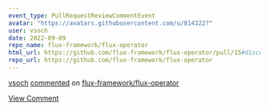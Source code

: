 ```yaml
---
event_type: PullRequestReviewCommentEvent
avatar: "https://avatars.githubusercontent.com/u/814322?"
user: vsoch
date: 2022-09-09
repo_name: flux-framework/flux-operator
html_url: https://github.com/flux-framework/flux-operator/pull/15#discussion_r967440031
repo_url: https://github.com/flux-framework/flux-operator
---
```


<a href='https://github.com/vsoch' target='_blank'>vsoch</a> <a href='https://github.com/flux-framework/flux-operator/pull/15#discussion_r967440031' target='_blank'>commented</a> on <a href='https://github.com/flux-framework/flux-operator' target='_blank'>flux-framework/flux-operator</a>

<a href='https://github.com/flux-framework/flux-operator/pull/15#discussion_r967440031' target='_blank'>View Comment</a>